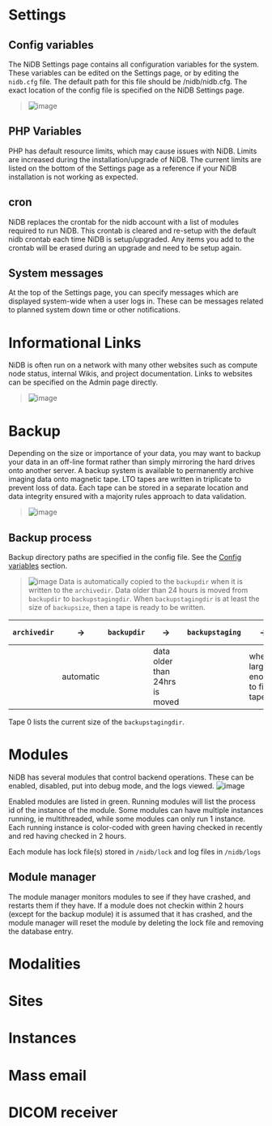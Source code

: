 # Settings

## Config variables
The NiDB Settings page contains all configuration variables for the system. These variables can be edited on the Settings page, or by editing the `nidb.cfg` file. The default path for this file should be /nidb/nidb.cfg. The exact location of the config file is specified on the NiDB Settings page.
> ![image](https://user-images.githubusercontent.com/8302215/143916672-6c8a5db7-c7f7-4591-af5b-07b1ed85d0e6.png)

## PHP Variables
PHP has default resource limits, which may cause issues with NiDB. Limits are increased during the installation/upgrade of NiDB. The current limits are listed on the bottom of the Settings page as a reference if your NiDB installation is not working as expected.

## cron
NiDB replaces the crontab for the nidb account with a list of modules required to run NiDB. This crontab is cleared and re-setup with the default nidb crontab each time NiDB is setup/upgraded. Any items you add to the crontab will be erased during an upgrade and need to be setup again.

## System messages
At the top of the Settings page, you can specify messages which are displayed system-wide when a user logs in. These can be messages related to planned system down time or other notifications.

# Informational Links
NiDB is often run on a network with many other websites such as compute node status, internal Wikis, and project documentation. Links to websites can be specified on the Admin page directly.
> ![image](https://user-images.githubusercontent.com/8302215/143920327-03da93b3-b65b-4f07-9839-9c52d2591667.png)

# Backup
Depending on the size or importance of your data, you may want to backup your data in an off-line format rather than simply mirroring the hard drives onto another server. A backup system is available to permanently archive imaging data onto magnetic tape. LTO tapes are written in triplicate to prevent loss of data. Each tape can be stored in a separate location and data integrity ensured with a majority rules approach to data validation.
> ![image](https://user-images.githubusercontent.com/8302215/143921079-9b6e4a0c-d833-4a87-9076-7e78a5ff69d4.png)

## Backup process
Backup directory paths are specified in the config file. See the [Config variables](#config-variables) section.
> ![image](https://user-images.githubusercontent.com/8302215/143923934-46c02b3e-3d5a-4110-a7c2-7259cb507ed1.png)
Data is automatically copied to the `backupdir` when it is written to the `archivedir`. Data older than 24 hours is moved from `backupdir` to `backupstagingdir`. When `backupstagingdir` is at least the size of `backupsize`, then a tape is ready to be written.

|`archivedir`|&rarr;|`backupdir`|&rarr;|`backupstaging`|&rarr;|LTO tape|
|---|---|---|---|---|---|---|
||automatic||data older than 24hrs is moved||when large enough to fill a tape||

Tape 0 lists the current size of the `backupstagingdir`.

# Modules
NiDB has several modules that control backend operations. These can be enabled, disabled, put into debug mode, and the logs viewed.
![image](https://user-images.githubusercontent.com/8302215/143927610-962ffd79-73cb-4ded-bda3-1b85b208140d.png)

Enabled modules are listed in green. Running modules will list the process id of the instance of the module. Some modules can have multiple instances running, ie multithreaded, while some modules can only run 1 instance. Each running instance is color-coded with green having checked in recently and red having checked in 2 hours.

Each module has lock file(s) stored in `/nidb/lock` and log files in `/nidb/logs`

## Module manager
The module manager monitors modules to see if they have crashed, and restarts them if they have. If a module does not checkin within 2 hours (except for the backup module) it is assumed that it has crashed, and the module manager will reset the module by deleting the lock file and removing the database entry.

# Modalities

# Sites

# Instances

# Mass email

# DICOM receiver
